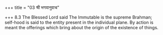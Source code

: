 +++
title = "03 श्री भगवानुवाच"

+++
8.3 The Blessed Lord said The Immutable is the supreme Brahman;
self-hood is said to the entity present in the individual plane. By
action is meant the offerings which bring about the origin of the
existence of things.
